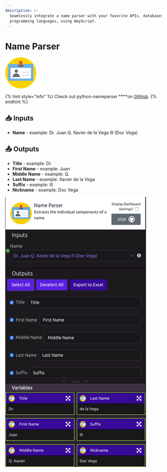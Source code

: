 ```yaml
---
description: >-
  Seamlessly integrate a name parser with your favorite APIs, databases, and
  programming languages, using WayScript.
---
```


# Name Parser

![Extracts the individual components of a name.](../../.gitbook/assets/nameparser.png)

{% hint style="info" %}
Check out python-nameparser ****on [GitHub](https://github.com/derek73/python-nameparser/).
{% endhint %}

## 📥 Inputs

* **Name** - example: Dr. Juan Q. Xavier de la Vega III \(Doc Vega\)

## 📤 Outputs

* **Title** - example: Dr.
* **First Name** - example: Juan
* **Middle Name** - example: Q.
* **Last Name** - example: Xavier de la Vega
* **Suffix** - example: III
* **Nickname** - example: Doc Vega

![](../../.gitbook/assets/name_parser.png)

